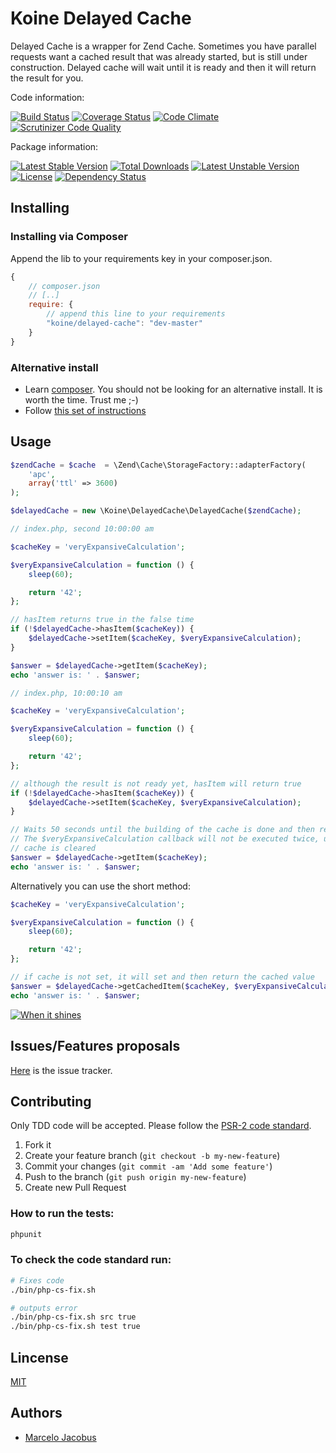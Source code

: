 # Koine Delayed Cache

Delayed Cache is a wrapper for Zend Cache. Sometimes you have parallel requests
want a cached result that was already started, but is still under construction.
Delayed cache will wait until it is ready and then it will return the result
for you.

Code information:

[![Build Status](https://travis-ci.org/koinephp/DelayedCache.png?branch=master)](https://travis-ci.org/koinephp/DelayedCache)
[![Coverage Status](https://coveralls.io/repos/koinephp/DelayedCache/badge.png)](https://coveralls.io/r/koinephp/DelayedCache)
[![Code Climate](https://codeclimate.com/github/koinephp/DelayedCache.png)](https://codeclimate.com/github/koinephp/DelayedCache)
[![Scrutinizer Code Quality](https://scrutinizer-ci.com/g/koinephp/DelayedCache/badges/quality-score.png?b=master)](https://scrutinizer-ci.com/g/koinephp/DelayedCache/?branch=master)

Package information:

[![Latest Stable Version](https://poser.pugx.org/koine/delayed-cache/v/stable.svg)](https://packagist.org/packages/koine/delayed-cache)
[![Total Downloads](https://poser.pugx.org/koine/delayed-cache/downloads.svg)](https://packagist.org/packages/koine/delayed-cache)
[![Latest Unstable Version](https://poser.pugx.org/koine/delayed-cache/v/unstable.svg)](https://packagist.org/packages/koine/delayed-cache)
[![License](https://poser.pugx.org/koine/delayed-cache/license.svg)](https://packagist.org/packages/koine/delayed-cache)
[![Dependency Status](https://gemnasium.com/koinephp/DelayedCache.png)](https://gemnasium.com/koinephp/DelayedCache)


## Installing

### Installing via Composer
Append the lib to your requirements key in your composer.json.

```javascript
{
    // composer.json
    // [..]
    require: {
        // append this line to your requirements
        "koine/delayed-cache": "dev-master"
    }
}
```

### Alternative install
- Learn [composer](https://getcomposer.org). You should not be looking for an alternative install. It is worth the time. Trust me ;-)
- Follow [this set of instructions](#installing-via-composer)

## Usage

```php
$zendCache = $cache  = \Zend\Cache\StorageFactory::adapterFactory(
    'apc',
    array('ttl' => 3600)
);

$delayedCache = new \Koine\DelayedCache\DelayedCache($zendCache);
```

```php
// index.php, second 10:00:00 am

$cacheKey = 'veryExpansiveCalculation';

$veryExpansiveCalculation = function () {
    sleep(60);

    return '42';
};

// hasItem returns true in the false time
if (!$delayedCache->hasItem($cacheKey)) {
    $delayedCache->setItem($cacheKey, $veryExpansiveCalculation);
}

$answer = $delayedCache->getItem($cacheKey);
echo 'answer is: ' . $answer;
```

```php
// index.php, 10:00:10 am

$cacheKey = 'veryExpansiveCalculation';

$veryExpansiveCalculation = function () {
    sleep(60);

    return '42';
};

// although the result is not ready yet, hasItem will return true
if (!$delayedCache->hasItem($cacheKey)) {
    $delayedCache->setItem($cacheKey, $veryExpansiveCalculation);
}

// Waits 50 seconds until the building of the cache is done and then returns
// The $veryExpansiveCalculation callback will not be executed twice, unless the
// cache is cleared
$answer = $delayedCache->getItem($cacheKey);
echo 'answer is: ' . $answer;

```

Alternatively you can use the short method:

```php
$cacheKey = 'veryExpansiveCalculation';

$veryExpansiveCalculation = function () {
    sleep(60);

    return '42';
};

// if cache is not set, it will set and then return the cached value
$answer = $delayedCache->getCachedItem($cacheKey, $veryExpansiveCalculation);
echo 'answer is: ' . $answer;
```

[![When it shines](http://img.youtube.com/vi/RWuUif3s5b4/0.jpg)](http://www.youtube.com/watch?v=RWuUif3s5b4)

## Issues/Features proposals

[Here](https://github.com/koinephp/delayed-cache/issues) is the issue tracker.

## Contributing

Only TDD code will be accepted. Please follow the [PSR-2 code standard](https://github.com/php-fig/fig-standards/blob/master/accepted/PSR-2-coding-style-guide.md).

1. Fork it
2. Create your feature branch (`git checkout -b my-new-feature`)
3. Commit your changes (`git commit -am 'Add some feature'`)
4. Push to the branch (`git push origin my-new-feature`)
5. Create new Pull Request

### How to run the tests:

```bash
phpunit
```

### To check the code standard run:

```bash
# Fixes code
./bin/php-cs-fix.sh

# outputs error
./bin/php-cs-fix.sh src true
./bin/php-cs-fix.sh test true

```

## Lincense
[MIT](MIT-LICENSE)

## Authors

- [Marcelo Jacobus](https://github.com/mjacobus)
